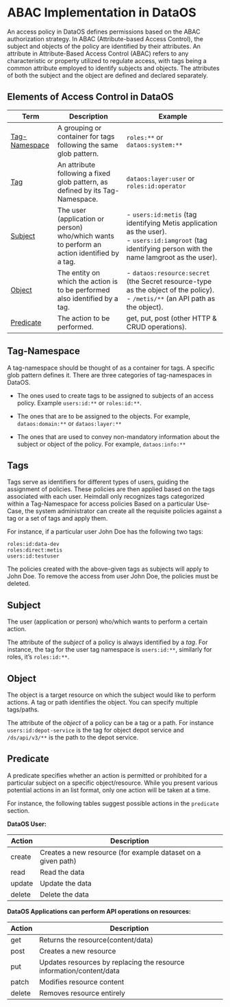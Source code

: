 # ABAC Implementation in DataOS

An access policy in DataOS defines permissions based on the ABAC authorization strategy. In ABAC (Attribute-based Access Control), the subject and objects of the policy are identified by their attributes. An attribute in Attribute-Based Access Control (ABAC) refers to any characteristic or property utilized to regulate access, with tags being a common attribute employed to identify subjects and objects. The attributes of both the subject and the object are defined and declared separately. 

## Elements of Access Control in DataOS

| Term           | Description                                                          | Example                                                                               |
|----------------|----------------------------------------------------------------------|---------------------------------------------------------------------------------------|
| [Tag-Namespace](/interfaces/bifrost/abac_implementation_in_dataos/#tag-namespace)  | A grouping or container for tags following the same glob pattern.     | `roles:**` or <br> `dataos:system:**`                                                     |
| [Tag](/interfaces/bifrost/abac_implementation_in_dataos/#tags)           | An attribute following a fixed glob pattern, as defined by its Tag-Namespace. | `dataos:layer:user` or <br> `roles:id:operator`                                             |
| [Subject](/interfaces/bifrost/abac_implementation_in_dataos/#subject)         | The user (application or person) who/which wants to perform an action identified by a tag. | - `users:id:metis` (tag identifying Metis application as the user). <br> - `users:id:iamgroot` (tag identifying person with the name Iamgroot as the user). |
| [Object](/interfaces/bifrost/abac_implementation_in_dataos/#object)          | The entity on which the action is to be performed also identified by a tag.               | - `dataos:resource:secret` (the Secret resource-type as the object of the policy). <br> - `/metis/**` (an API path as the object). |
| [Predicate](/interfaces/bifrost/abac_implementation_in_dataos/#predicate)    | The action to be performed.                                         | get, put, post (other HTTP & CRUD operations). |


## Tag-Namespace

A tag-namespace should be thought of as a container for tags. A specific glob pattern defines it. There are three categories of tag-namespaces in DataOS. 

- The ones used to create tags to be assigned to subjects of an access policy. Example `users:id:**` or `roles:id:**`.

- The ones that are to be assigned to the objects. For example, `dataos:domain:**` or 
 `dataos:layer:**`

- The ones that are used to convey non-mandatory information about the subject or object of the policy. For example, `dataos:info:**`

## Tags

Tags serve as identifiers for different types of users, guiding the assignment of policies. These policies are then applied based on the tags associated with each user. Heimdall only recognizes tags categorized within a Tag-Namespace for access policies Based on a particular Use-Case, the system administrator can create all the requisite policies against a tag or a set of tags and apply them. 

For instance, if a particular user John Doe has the following two tags:

`roles:id:data-dev` <br> `roles:direct:metis` <br>  `users:id:testuser`

The policies created with the above-given tags as subjects will apply to John Doe. To remove the access from user John Doe, the policies must be deleted.

## Subject

The user (application or person) who/which wants to perform a certain action.

The attribute of the *subject* of a policy is always identified by a *tag*. For instance, the tag for the user tag namespace is `users:id:**`, similarly for  roles, it’s `roles:id:**`.

## Object

The object is a target resource on which the subject would like to perform actions. A tag or path identifies the object. You can specify multiple tags/paths.

The attribute of the *object* of a policy can be a tag or a path. For instance `users:id:depot-service` is the tag for object depot service  and `/ds/api/v3/**` is the path to the depot service.

## Predicate

A predicate specifies whether an action is permitted or prohibited for a particular subject on a specific object/resource. While you present various potential actions in an list format, only one action will be taken at a time.

For instance, the following tables suggest possible actions in the `predicate` section.

**DataOS User:**


| Action | Description |
| --- | --- |
| create | Creates a new resource (for example dataset on a given path) |
| read | Read the data  |
| update | Update the data |
| delete | Delete the data  |


**DataOS Applications can perform API operations on resources:**


| Action | Description |
| --- | --- |
| get | Returns the resource(content/data) |
| post | Creates a new resource |
| put | Updates resources by replacing the resource information/content/data |
| patch | Modifies resource content |
| delete | Removes resource entirely |
